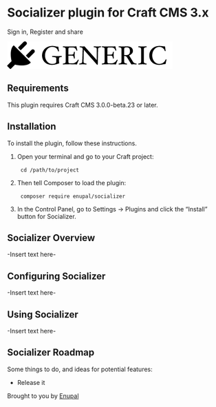 # Socializer plugin for Craft CMS 3.x

Sign in, Register and share

![Screenshot](resources/img/plugin-logo.png)

## Requirements

This plugin requires Craft CMS 3.0.0-beta.23 or later.

## Installation

To install the plugin, follow these instructions.

1. Open your terminal and go to your Craft project:

        cd /path/to/project

2. Then tell Composer to load the plugin:

        composer require enupal/socializer

3. In the Control Panel, go to Settings → Plugins and click the “Install” button for Socializer.

## Socializer Overview

-Insert text here-

## Configuring Socializer

-Insert text here-

## Using Socializer

-Insert text here-

## Socializer Roadmap

Some things to do, and ideas for potential features:

* Release it

Brought to you by [Enupal](https://enupal.com/)

